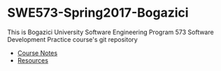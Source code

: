 # SWE573-Spring2017-Bogazici

This is Bogazici University Software Engineering Program 573 Software Development Practice course's git repository

- [Course Notes](https://github.com/gokceyucel/SWE573-Spring2017-Bogazici/wiki/Course-Notes)
- [Resources](https://github.com/gokceyucel/SWE573-Spring2017-Bogazici/wiki/Resources)
